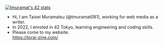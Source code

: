 [![tmuramat's 42 stats](https://badge42.vercel.app/api/v2/cl2dgow0y001109lbm4bu7yzv/stats?cursusId=21&coalitionId=62)](https://github.com/JaeSeoKim/badge42)  
- Hi, I am Taisei Muramatsu (@tmuramat081), working for web media as a writer.
- In 2022, I enroled in 42 Tokyo, learning engineering and coding skills.
- Please come to my website.  
https://torai-zine.com/
<!---
tmuramat081/tmuramat081 is a ✨ special ✨ repository because its `README.md` (this file) appears on your GitHub profile.
You can click the Preview link to take a look at your changes.
--->
